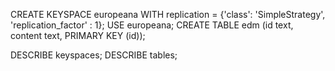 CREATE KEYSPACE europeana WITH replication = {'class': 'SimpleStrategy', 'replication_factor' : 1};
USE europeana;
CREATE TABLE edm (id text, content text, PRIMARY KEY (id));

DESCRIBE keyspaces;
DESCRIBE tables;